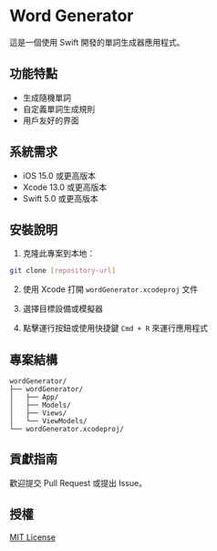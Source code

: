 # Word Generator

這是一個使用 Swift 開發的單詞生成器應用程式。

## 功能特點

- 生成隨機單詞
- 自定義單詞生成規則
- 用戶友好的界面

## 系統需求

- iOS 15.0 或更高版本
- Xcode 13.0 或更高版本
- Swift 5.0 或更高版本

## 安裝說明

1. 克隆此專案到本地：

```bash
git clone [repository-url]
```

2. 使用 Xcode 打開 `wordGenerator.xcodeproj` 文件

3. 選擇目標設備或模擬器

4. 點擊運行按鈕或使用快捷鍵 `Cmd + R` 來運行應用程式

## 專案結構

```
wordGenerator/
├── wordGenerator/
│   ├── App/
│   ├── Models/
│   ├── Views/
│   └── ViewModels/
└── wordGenerator.xcodeproj/
```

## 貢獻指南

歡迎提交 Pull Request 或提出 Issue。

## 授權

[MIT License](LICENSE)
